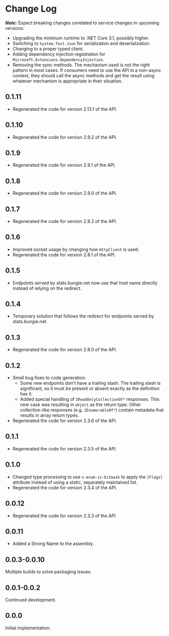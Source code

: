 # Change Log

***Note:*** Expect breaking changes unrelated to service changes in upcoming versions:

* Upgrading the minimum runtime to .NET Core 3.1, possibly higher.
* Switching to `System.Text.Json` for serialization and deserialization.
* Changing to a proper typed client.
* Adding dependency injection registration for `Microsoft.Extensions.DependencyInjection`.
* Removing the sync methods.  The mechanism used is not the right pattern in most cases.  If consumers need to use the API in a non-async context, they should call the async methods and get the result using whatever mechanism is appropriate in their situation.

## 0.1.11

* Regenerated the code for version 2.13.1 of the API.

## 0.1.10

* Regenerated the code for version 2.9.2 of the API.

## 0.1.9

* Regenerated the code for version 2.9.1 of the API.

## 0.1.8

* Regenerated the code for version 2.9.0 of the API.

## 0.1.7

* Regenerated the code for version 2.8.2 of the API.

## 0.1.6

* Improved socket usage by changing how `HttpClient` is used.
* Regenerated the code for version 2.8.1 of the API.

## 0.1.5

* Endpoints served by stats.bungie.net now use that host name directly instead of relying on the redirect.

## 0.1.4

* Temporary solution that follows the redirect for endpoints served by stats.bungie.net.

## 0.1.3

* Regenerated the code for version 2.8.0 of the API.

## 0.1.2

* Small bug fixes to code generation.
  * Some new endpoints don't have a trailing slash.  The trailing slash is significant, so it must be present or absent exactly as the definition has it.
  * Added special handling of `IReadOnlyCollectionOf*` responses.  This new case was resulting in `object` as the return type.  Other collection-like responses (e.g. `IEnumerableOf*`) contain metadata that results in array return types.
* Regenerated the code for version 2.3.6 of the API.

## 0.1.1

* Regenerated the code for version 2.3.5 of the API.

## 0.1.0

* Changed type processing to use `x-enum-is-bitmask` to apply the `[Flags]` attribute instead of using a static, separately maintained list.
* Regenerated the code for version 2.3.4 of the API.

## 0.0.12

* Regenerated the code for version 2.3.3 of the API.

## 0.0.11

* Added a Strong Name to the assembly.

## 0.0.3-0.0.10

Multiple builds to solve packaging issues.

## 0.0.1-0.0.2

Continued development.

## 0.0.0

Initial implementation.
